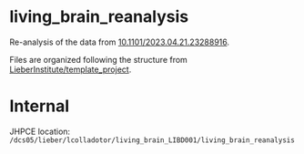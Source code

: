 # living_brain_reanalysis

Re-analysis of the data from [10.1101/2023.04.21.23288916](https://doi.org/10.1101/2023.04.21.23288916).

Files are organized following the structure from [LieberInstitute/template_project](https://github.com/LieberInstitute/template_project).

# Internal

JHPCE location: `/dcs05/lieber/lcolladotor/living_brain_LIBD001/living_brain_reanalysis`
